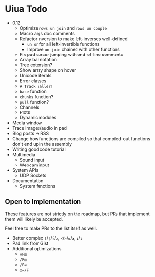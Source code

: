 # Uiua Todo

- 0.12
  - Optimize `rows un join` and `rows un couple`
  - Macro args doc comments
  - Refactor inversion to make left-inverses well-defined
    - `un on` for all left-invertible functions
    - Improve `un join` chained with other functions
  - Fix pad cursor jumping with end-of-line comments
  - Array bar notation
  - Tree extension?
  - Show array shape on hover
  - Unicode literals
  - Error classes
  - `# Track caller!`
  - `base` function
  - `chunks` function?
  - `pull` function?
  - Channels
  - Plots
  - Dynamic modules
- Media window
- Trace images/audio in pad
- Blog posts -> RSS
- Change how functions are compiled so that compiled-out functions don't end up in the assembly
- Writing good code tutorial
- Multimedia
  - Sound input
  - Webcam input
- System APIs
  - UDP Sockets
- Documentation
  - System functions

## Open to Implementation

These features are not strictly on the roadmap, but PRs that implement them will likely be accepted.

Feel free to make PRs to the list itself as well.

- Better complex `⌈`/`⌊`/`⁅`/`◿`, `<`/`>`/`≤`/`≥`, `↥`/`↧`
- Pad link from Gist
- Additional optimizations
  - `≡F◫`
  - `/F◫`
  - `/F⇌`
  - `⍜⇌/F`
